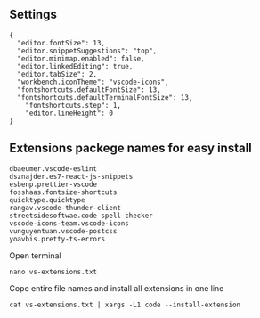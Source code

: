 ## Settings

```
{
  "editor.fontSize": 13,
  "editor.snippetSuggestions": "top",
  "editor.minimap.enabled": false,
  "editor.linkedEditing": true,
  "editor.tabSize": 2,
  "workbench.iconTheme": "vscode-icons",
  "fontshortcuts.defaultFontSize": 13,
  "fontshortcuts.defaultTerminalFontSize": 13,
	"fontshortcuts.step": 1,
	"editor.lineHeight": 0
}

```

## Extensions packege names for easy install

```
dbaeumer.vscode-eslint
dsznajder.es7-react-js-snippets
esbenp.prettier-vscode
fosshaas.fontsize-shortcuts
quicktype.quicktype
rangav.vscode-thunder-client
streetsidesoftwae.code-spell-checker
vscode-icons-team.vscode-icons
vunguyentuan.vscode-postcss
yoavbis.pretty-ts-errors
```

Open terminal
```
nano vs-extensions.txt
```

Cope entire file names and install all extensions in one line

```
cat vs-extensions.txt | xargs -L1 code --install-extension
```

